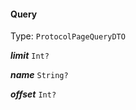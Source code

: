 

#### Query

Type: `ProtocolPageQueryDTO`  
<article>

***limit*** `Int?` 

</article>
<article>

***name*** `String?` 

</article>
<article>

***offset*** `Int?` 

</article>

